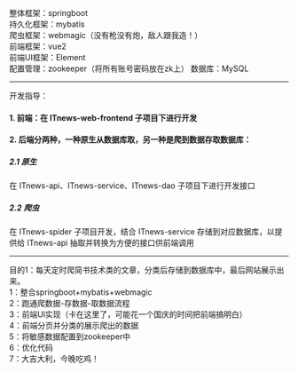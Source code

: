 整体框架：springboot  
持久化框架：mybatis  
爬虫框架：webmagic（没有枪没有炮，敌人跟我造！）  
前端框架：vue2  
前端UI框架：Element  
配置管理：zookeeper（将所有账号密码放在zk上）
数据库：MySQL

---

开发指导：
#### 1. 前端：在 ITnews-web-frontend 子项目下进行开发
#### 2. 后端分两种，一种原生从数据库取，另一种是爬到数据存取数据库：
##### 2.1 原生
在 ITnews-api、ITnews-service、ITnews-dao 子项目下进行开发接口
##### 2.2 爬虫
在 ITnews-spider 子项目开发，结合 ITnews-service 存储到对应数据库，以提供给 ITnews-api 抽取并转换为方便的接口供前端调用

---

目的1：每天定时爬简书技术类的文章，分类后存储到数据库中，最后网站展示出来。  
1：整合springboot+mybatis+webmagic  
2：跑通爬数据-存数据-取数据流程  
3：前端UI实现（卡在这里了，可能花一个国庆的时间把前端搞明白）  
4：前端分页并分类的展示爬出的数据    
5：将敏感数据配置到zookeeper中  
6：优化代码  
7：大吉大利，今晚吃鸡！  

